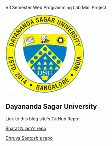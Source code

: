 VII Semester Web Programming Lab Mini Project

<img src="images/logo.jpg" width="250" height="250">

## Dayananda Sagar University

Link to this blog site's GitHub Repo:

[Bharat Nilam's repo](https://github.com/bharatnilam/dsublog.github.io)

[Dhruva Santosh's repo]()
